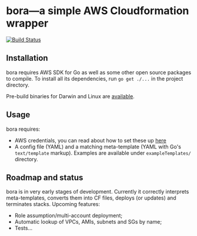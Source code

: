 # bora—a simple AWS Cloudformation wrapper
[![Build Status](https://travis-ci.org/pkazmierczak/bora.svg)](https://travis-ci.org/pkazmierczak/bora)

## Installation
bora requires AWS SDK for Go as well as some other open source packages
to compile. To install all its dependencies, run `go get ./...` in the
project directory. 

Pre-build binaries for Darwin and Linux are [available](https://github.com/pkazmierczak/bora/releases). 

## Usage
bora requires:

- AWS credentials, you can read about how to set these up [here](http://blogs.aws.amazon.com/security/post/Tx3D6U6WSFGOK2H/A-New-and-Standardized-Way-to-Manage-Credentials-in-the-AWS-SDKs)
- A config file (YAML) and a matching meta-template (YAML with Go's
  `text/template` markup). Examples are available under
  `exampleTemplates/` directory. 

## Roadmap and status
bora is in very early stages of development. Currently it correctly
interprets meta-templates, converts them into CF files, deploys (or
updates) and terminates stacks. Upcoming features:

- Role assumption/multi-account deployment;
- Automatic lookup of VPCs, AMIs, subnets and SGs by name; 
- Tests...
